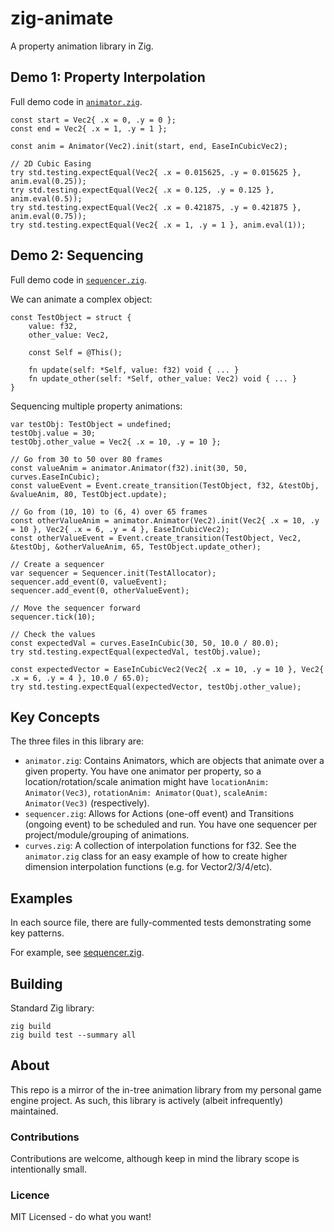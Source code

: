 # zig-animate
A property animation library in Zig.

## Demo 1: Property Interpolation
Full demo code in [`animator.zig`](src/animator.zig).

```zig
const start = Vec2{ .x = 0, .y = 0 };
const end = Vec2{ .x = 1, .y = 1 };

const anim = Animator(Vec2).init(start, end, EaseInCubicVec2);

// 2D Cubic Easing
try std.testing.expectEqual(Vec2{ .x = 0.015625, .y = 0.015625 }, anim.eval(0.25));
try std.testing.expectEqual(Vec2{ .x = 0.125, .y = 0.125 }, anim.eval(0.5));
try std.testing.expectEqual(Vec2{ .x = 0.421875, .y = 0.421875 }, anim.eval(0.75));
try std.testing.expectEqual(Vec2{ .x = 1, .y = 1 }, anim.eval(1));
```

## Demo 2: Sequencing
Full demo code in [`sequencer.zig`](src/sequencer.zig).

We can animate a complex object:
```zig
const TestObject = struct {
    value: f32,
    other_value: Vec2,

    const Self = @This();

    fn update(self: *Self, value: f32) void { ... }
    fn update_other(self: *Self, other_value: Vec2) void { ... }
}
```

Sequencing multiple property animations:
```zig
var testObj: TestObject = undefined;
testObj.value = 30;
testObj.other_value = Vec2{ .x = 10, .y = 10 };

// Go from 30 to 50 over 80 frames
const valueAnim = animator.Animator(f32).init(30, 50, curves.EaseInCubic);
const valueEvent = Event.create_transition(TestObject, f32, &testObj, &valueAnim, 80, TestObject.update);

// Go from (10, 10) to (6, 4) over 65 frames
const otherValueAnim = animator.Animator(Vec2).init(Vec2{ .x = 10, .y = 10 }, Vec2{ .x = 6, .y = 4 }, EaseInCubicVec2);
const otherValueEvent = Event.create_transition(TestObject, Vec2, &testObj, &otherValueAnim, 65, TestObject.update_other);

// Create a sequencer
var sequencer = Sequencer.init(TestAllocator);
sequencer.add_event(0, valueEvent);
sequencer.add_event(0, otherValueEvent);

// Move the sequencer forward
sequencer.tick(10);

// Check the values
const expectedVal = curves.EaseInCubic(30, 50, 10.0 / 80.0);
try std.testing.expectEqual(expectedVal, testObj.value);

const expectedVector = EaseInCubicVec2(Vec2{ .x = 10, .y = 10 }, Vec2{ .x = 6, .y = 4 }, 10.0 / 65.0);
try std.testing.expectEqual(expectedVector, testObj.other_value);
```

## Key Concepts
The three files in this library are:
 * `animator.zig`: Contains Animators, which are objects that animate over a given property. You have one animator per property, so a location/rotation/scale animation might have `locationAnim: Animator(Vec3)`, `rotationAnim: Animator(Quat)`, `scaleAnim: Animator(Vec3)` (respectively).
 * `sequencer.zig`: Allows for Actions (one-off event) and Transitions (ongoing event) to be scheduled and run. You have one sequencer per project/module/grouping of animations.
 * `curves.zig`: A collection of interpolation functions for f32. See the `animator.zig` class for an easy example of how to create higher dimension interpolation functions (e.g. for Vector2/3/4/etc).

## Examples
In each source file, there are fully-commented tests demonstrating some key patterns.

For example, see [sequencer.zig](/src/sequencer.zig).

## Building
Standard Zig library:
```
zig build
zig build test --summary all
```

## About
This repo is a mirror of the in-tree animation library from my personal game engine project. As such, this library is actively (albeit infrequently) maintained.

### Contributions
Contributions are welcome, although keep in mind the library scope is intentionally small.

### Licence
MIT Licensed - do what you want!